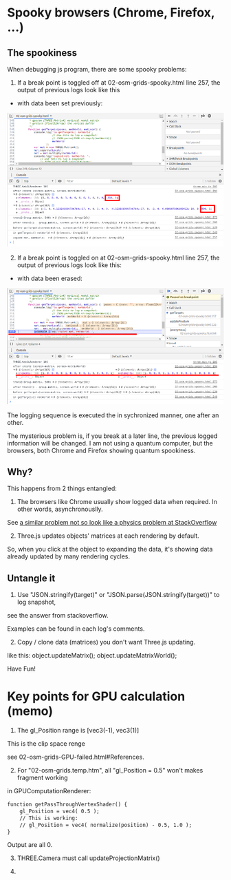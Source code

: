 # Spooky browsers (Chrome, Firefox, ...)

## The spookiness
When debugging js program, there are some spooky problems:

1. If a break point is toggled off at 02-osm-grids-spooky.html line 257, the output of previous logs look like this
- with data been set previously:

![output with translate z = -200](spooky/1.png)

2. If a break point is toggled on at 02-osm-grids-spooky.html line 257, the output of previous logs look like this:
- with data been erased:

![output with translate z = 0](spooky/2.png)

The logging sequence is executed the in sychronized manner, one after an other.

The mysterious problem is, if you break at a later line, the previous logged information will be changed.
I am not using a quantum computer, but the browsers, both Chrome and Firefox showing quantum spookiness.

## Why?

This happens from 2 things entangled:

1. The browsers like Chrome usually show logged data when required. In other words, asynchronouslly.

See [a similar problem not so look like a physics problem at StackOverflow](https://stackoverflow.com/questions/23429203/weird-behavior-with-objects-console-log)

2. Three.js updates objects' matrices at each rendering by default.

So, when you click at the object to expanding the data,
it's showing data already updated by many rendering cycles.

## Untangle it

1. Use "JSON.stringify(target)" or "JSON.parse(JSON.stringify(target))" to log snapshot,

see the answer from stackoverflow.

Examples can be found in each log's comments.

2. Copy / clone data (matrices) you don't want Three.js updating.

like this:
    object.updateMatrix();
    object.updateMatrixWorld();

Have Fun!

# Key points for GPU calculation (memo)

1. The gl_Position range is [vec3(-1), vec3(1)]

This is the clip space renge

see 02-osm-grids-GPU-failed.html#References.

2. For "02-osm-grids.temp.htm", all "gl_Position = 0.5" won't makes fragment working

in GPUComputationRenderer:

    function getPassThroughVertexShader() {
        gl_Position = vec4( 0.5 );
        // This is working:
        // gl_Position = vec4( normalize(position) - 0.5, 1.0 );
    }

Output are all 0.

3. THREE.Camera must call updateProjectionMatrix()

4.

